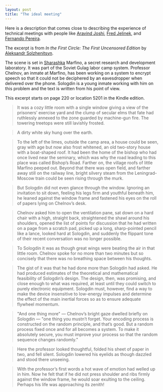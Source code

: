 ```yaml
---
layout: post
title: "The ideal meeting"
---
```


Here is a description that comes close to describing the experience
of technical meetings with people like
[Aravind Joshi](https://en.wikipedia.org/wiki/Aravind_Joshi), 
[Fred Jelinek](https://en.wikipedia.org/wiki/Frederick_Jelinek), 
and [Fernando Pereira](https://sites.google.com/site/fernandopereira/).

The excerpt is from _In the First Circle: The First Uncensored Edition_
by [Aleksandr Solzhenitsyn](https://en.wikipedia.org/wiki/Aleksandr_Solzhenitsyn). 

The scene is set in [Sharashka](https://en.wikipedia.org/wiki/Sharashka)
Marfino, a secret research and development laboratory. It was part
of the Soviet Gulag labor camp system.  Professor Chelnov, an inmate
at Marfino, has been working on a system to encrypt speech so that
it could not be deciphered by an eavesdropper when delivered over
the phone. Sologdin is a young inmate working with him on this
problem and the text is written from his point of view.

This excerpt starts on page 220 or location 5201 in the Kindle edition.

> It was a cozy little room with a single window giving a view of the prisoners’ exercise yard and the clump of secular elms that fate had ruthlessly annexed to the zone guarded by machine-gun fire. The towering treetops were still lavishly frosted. 

> A dirty white sky hung over the earth. 

> To the left of the limes, outside the camp area, a house could be seen, gray with age but now also frost whitened, an old two-story house with a boat-shaped roof. It had been the home of the bishop who had once lived near the seminary, which was why the road leading to this place was called Bishop’s Road. Farther on, the village roofs of little Marfino peeped out. Beyond that there was open field, and farther away still on the railway line, bright silvery steam from the Leningrad-Moscow train could be seen rising through the murk. 

> But Sologdin did not even glance through the window. Ignoring an invitation to sit down, feeling his legs firm and youthful beneath him, he leaned against the window frame and fastened his eyes on the roll of papers lying on Chelnov’s desk. 

> Chelnov asked him to open the ventilation pane, sat down on a hard chair with a high, straight back, straightened the shawl around his shoulders, opened the list of points for discussion that he had written on a page from a scratch pad, picked up a long, sharp-pointed pencil like a lance, looked hard at Sologdin, and suddenly the flippant tone of their recent conversation was no longer possible.

> To Sologdin it was as though great wings were beating the air in that little room. Chelnov spoke for no more than two minutes but so concisely that there was no breathing space between his thoughts. 

> The gist of it was that he had done more than Sologdin had asked. He had produced estimates of the theoretical and mathematical feasibility of Sologdin’s design. The design, then, was promising, and close enough to what was required, at least until they could switch to purely electronic equipment. Sologdin must, however, find a way to make the device insensitive to low-energy impulses and determine the effect of the main inertial forces so as to ensure adequate flywheel momentum. 

> "And one thing more" — Chelnov’s bright gaze dwelled briefly on Sologdin — "one thing you mustn’t forget. Your encoding process is constructed on the random principle, and that’s good. But a random process fixed once and for all becomes a system. To make it absolutely secure, you must improve your process so that the random sequence changes randomly." 

> Here the professor looked thoughtful, folded his sheet of paper in two, and fell silent. Sologdin lowered his eyelids as though dazzled and stood there unseeing. 

> With the professor’s first words a hot wave of emotion had welled up in him. Now he felt that if he did not press shoulder and ribs firmly against the window frame, he would soar exulting to the ceiling. Perhaps his life was approaching its zenith!

